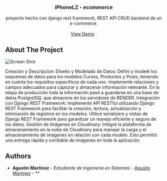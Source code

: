 <br/>
<p align="center">
  <h3 align="center">iPhoneLZ - ecommerce</h3>

  <p align="center">
    proyecto hecho con django rest framework, REST API CRUD backend de un e-commerce. 
    <br/>
    <br/>
    <a href="https://drfcrud-oaob.onrender.com">View Demo</a>
    .
  </p>
</p>



## About The Project

![Screen Shot](https://res.cloudinary.com/dfwb0gsgo/image/upload/v1693417919/q55yqyomqy8wwgxxebb3.png)

Creación y Descripcion:
Diseño y Modelado de Datos: Definí y modelé los esquemas de datos para los modelos Cursos, Productos y Posts, teniendo en cuenta los requisitos específicos de cada uno. Implementé relaciones y campos adecuados para capturar y almacenar información relevante. En la etapa de producción toda la información pasó a guardarse en una base de datos PostgreSQL que almacene en los servidores de RENDER.
Integración con Django REST Framework: Implementé API RESTful utilizando Django REST Framework para facilitar la creación, lectura, actualización y eliminación de registros en los modelos. Utilicé serializers y vistas de Django REST Framework para garantizar un manejo eficiente y seguro de los datos.
Gestión de Imágenes en Cloudinary: Integré la plataforma de almacenamiento en la nube de Cloudinary para manejar la carga y el almacenamiento de imágenes en relación con cada modelo. Esto permitió una entrega rápida y confiable de imágenes en toda la aplicación.

## Authors

* **Agustin Martinez** - *Estudiante de Ingeniería en Sistemas* - [Agustin Martinez](https://github.com/agustintmm) - **
